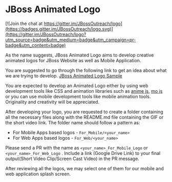 # JBoss Animated Logo

[![Join the chat at https://gitter.im/JBossOutreach/logo](https://badges.gitter.im/JBossOutreach/logo.svg)](https://gitter.im/JBossOutreach/logo?utm_source=badge&utm_medium=badge&utm_campaign=pr-badge&utm_content=badge)

As the name suggests, JBoss Animated Logo aims to develop creative animated logos for JBoss Website as well as Mobile Application.

You are suggested to go through the following link to get an idea about what we are trying to develop. 
[JBoss Animated Logo Sample](https://drive.google.com/file/d/12iTkHnACR-u_1dMZbRuBp8uM77COn4HN/view?usp=sharing)

You are expected to develop an Animated Logo either by using web development tools like CSS and animation libraries such as [anime js](https://github.com/juliangarnier/anime), [mo js](https://github.com/legomushroom/mojs) or you can use mobile development tools like mobile animation tools. Originality and creativity will be appreciated.

After developing your logo, you are requested to create a folder containing all the necessary files along with the README.md file containing the GIF or the short video link. The folder name should follow a pattern as:

- For Mobile Apps based logos - `For_Mobile/<your_name>`
- For Web Apps based logos - `For_Web/<your_name>`

Please send a PR with the name as `<your_name>_For_Mobile_Logo` or `<your_name>_For_Web_Logo` . Include a link (Google Drive Link) to your final output(Short Video Clip/Screen Cast Video) in the PR message.

After reviewing all the logos, we may select one of them for our mobile and web application splash screen.
